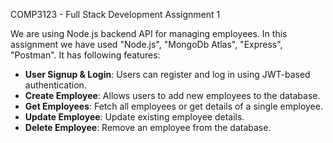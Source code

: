 COMP3123 - Full Stack Development 
Assignment 1 

We are using Node.js backend API for managing employees. In this assignment we have used "Node.js", "MongoDb Atlas", "Express", "Postman".
It has following features:

- **User Signup & Login**: Users can register and log in using JWT-based authentication.
- **Create Employee**: Allows users to add new employees to the database.
- **Get Employees**: Fetch all employees or get details of a single employee.
- **Update Employee**: Update existing employee details.
- **Delete Employee**: Remove an employee from the database.

